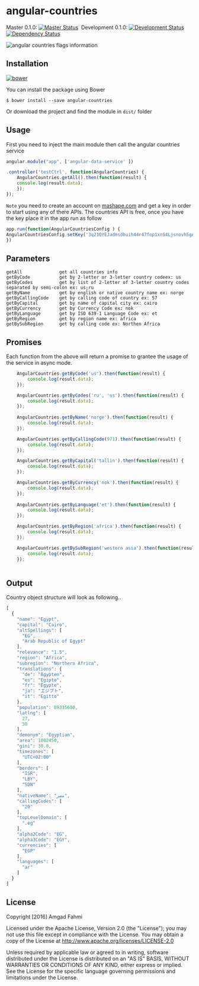 # angular-countries 
Master 0.1.0: [![Master Status](https://travis-ci.org/amgadfahmi/angular-countries.svg?branch=master)](https://travis-ci.org/amgadfahmi/angular-countries)&nbsp; Development 0.1.0: [![Development Status](https://travis-ci.org/amgadfahmi/angular-countries.svg?branch=development)](https://travis-ci.org/amgadfahmi/angular-countries)&nbsp;[![Dependency Status](https://david-dm.org/amgadfahmi/angular-countries.svg)](https://david-dm.org/amgadfahmi/angular-countries)

![angular countries flags information ](https://amgadfahmi.files.wordpress.com/2016/06/countries-flags.jpg "angular countries info")



## Installation

[![bower](https://amgadfahmi.files.wordpress.com/2016/05/bower.png "angular countries information")](http://bower.io/search/?q=angular-countries)

You can install the package using Bower 
```
$ bower install --save angular-countries
```
Or download the project and find the module in `dist/` folder 

## Usage
First you need to inject the main module then call the angular countries service   

```javascript
angular.module("app", ['angular-data-service' ])

.controller('testCtrl', function(AngularCountries) {
    AngularCountries.getAll().then(function(result) {
    console.log(result.data);
    });
});

```
`Note` you need to create an account on [mashape.com](https://www.mashape.com) and get a key in order to start using any of there APIs. The countries API is free, once you have the key place it in the app run as follow 
```javascript
app.run(function(AngularCountriesConfig ) {   
AngularCountriesConfig.setKey('3q21QYEJadmsdhuih44r47fop1xnS4Ljsnovh5gANrn3BT');
})
```

## Parameters 

```
getAll              get all countries info 
getByCode           get by 2-letter or 3-letter country codeex: us 
getByCodes          get by list of 2-letter of 3-letter country codes separated by semi-colon ex: us;ru 
getByName           get by english or native country name ex: norge 
getByCallingCode    get by calling code of country ex: 57 
getByCapital        get by name of capital city ex: cairo 
getByCurrency       get by Currency Code ex: nok 
getByLanguage       get by ISO 639-1 Language Code ex: et 
getByRegion         get by region name ex: africa 
getBySubRegion      get by calling code ex: Northen Africa 

```

## Promises 
Each function from the above will return a promise to grantee the usage of the service in async mode. 

```javascript
    AngularCountries.getByCode('us').then(function(result) {
        console.log(result.data);
    });

    AngularCountries.getByCodes('ru', 'us').then(function(result) {
        console.log(result.data);
    });
    
    AngularCountries.getByName('norge').then(function(result) {
        console.log(result.data);
    });

    AngularCountries.getByCallingCode(971).then(function(result) {
        console.log(result.data);
    });

    AngularCountries.getByCapital('tallin').then(function(result) {
        console.log(result.data);
    });

    AngularCountries.getByCurrency('nok').then(function(result) {
        console.log(result.data);
    });
    
    AngularCountries.getByLanguage('et').then(function(result) {
        console.log(result.data);
    });

    AngularCountries.getByRegion('africa').then(function(result) {
        console.log(result.data);
    });

    AngularCountries.getBySubRegion('western asia').then(function(result) {
        console.log(result.data);
    });
    
```
## Output 
Country object structure will look as following.. 
```javascript 
[
  {
    "name": "Egypt",
    "capital": "Cairo",
    "altSpellings": [
      "EG",
      "Arab Republic of Egypt"
    ],
    "relevance": "1.5",
    "region": "Africa",
    "subregion": "Northern Africa",
    "translations": {
      "de": "Ägypten",
      "es": "Egipto",
      "fr": "Égypte",
      "ja": "エジプト",
      "it": "Egitto"
    },
    "population": 89335600,
    "latlng": [
      27,
      30
    ],
    "demonym": "Egyptian",
    "area": 1002450,
    "gini": 30.8,
    "timezones": [
      "UTC+02:00"
    ],
    "borders": [
      "ISR",
      "LBY",
      "SDN"
    ],
    "nativeName": "مصر‎",
    "callingCodes": [
      "20"
    ],
    "topLevelDomain": [
      ".eg"
    ],
    "alpha2Code": "EG",
    "alpha3Code": "EGY",
    "currencies": [
      "EGP"
    ],
    "languages": [
      "ar"
    ]
  }
]
```

## License

Copyright [2016] Amgad Fahmi

Licensed under the Apache License, Version 2.0 (the "License");
you may not use this file except in compliance with the License.
You may obtain a copy of the License at http://www.apache.org/licenses/LICENSE-2.0

Unless required by applicable law or agreed to in writing, software
distributed under the License is distributed on an "AS IS" BASIS,
WITHOUT WARRANTIES OR CONDITIONS OF ANY KIND, either express or implied.
See the License for the specific language governing permissions and
limitations under the License.